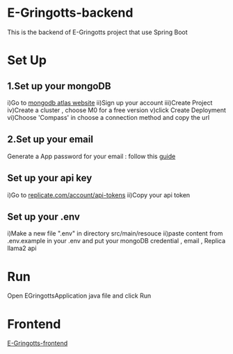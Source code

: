 # E-Gringotts-backend

This is the backend of E-Gringotts project that use Spring Boot 

# Set Up

## 1.Set up your mongoDB

i)Go to [mongodb atlas website](https://www.mongodb.com/cloud/atlas/register)
ii)Sign up your account
iii)Create Project
iv)Create a cluster , choose M0 for a free version
v)click Create Deployment
vi)Choose 'Compass' in choose a connection method and copy the url

## 2.Set up your email
Generate a App password for your email : follow this [guide](https://saurabh-nakoti.medium.com/how-to-set-up-smtp-in-gmail-using-an-app-password-96adffa164b3#:~:text=Generate%20an%20App%20Password%3A&text=In%20the%20%E2%80%9CSecurity%E2%80%9D%20section%2C,%2Dcharacter%20app%2Dspecific%20password.)

## Set up your api key
i)Go to [replicate.com/account/api-tokens](https://replicate.com/account/api-tokens)
ii)Copy your api token

## Set up your .env
i)Make a new file ".env" in directory src/main/resouce
ii)paste content from .env.example in your .env and put your mongoDB credential , email , Replica llama2 api

# Run

Open EGringottsApplication java file and click Run 

# Frontend

[E-Gringotts-frontend](https://github.com/MeTheGreat1474/E-gringotts)
